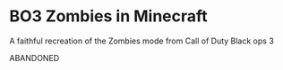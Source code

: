 # BO3 Zombies in Minecraft

A faithful recreation of the Zombies mode from Call of Duty Black ops 3

ABANDONED
